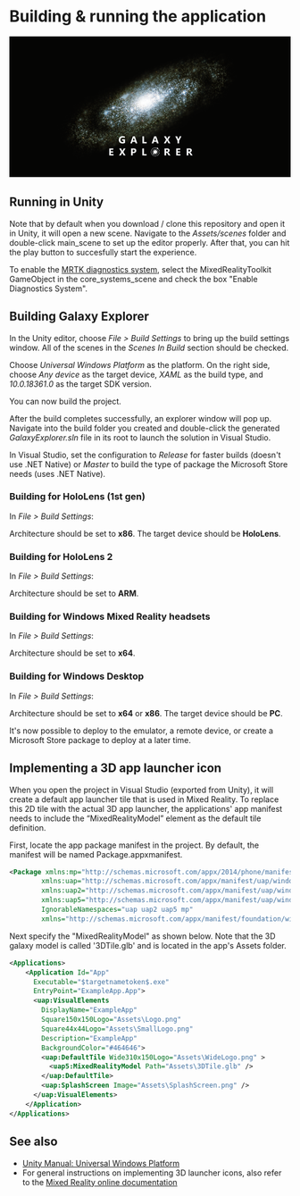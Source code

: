# Building & running the application

![BuildingGalaxyExplorer](Images/ge_app_icon_banner.png)

## Running in Unity

Note that by default when you download / clone this repository and open it in Unity, it will open a new scene. Navigate to the *Assets/scenes* folder and double-click main_scene to set up the editor properly. After that, you can hit the play button to succesfully start the experience.

To enable the [MRTK diagnostics system](https://microsoft.github.io/MixedRealityToolkit-Unity/Documentation/Diagnostics/DiagnosticsSystemGettingStarted.html), select the MixedRealityToolkit GameObject in the core_systems_scene and check the box "Enable Diagnostics System".

## Building Galaxy Explorer

In the Unity editor, choose *File > Build Settings* to bring up the build settings window. All of the scenes in the *Scenes In Build* section should be checked.

Choose *Universal Windows Platform* as the platform. On the right side, choose *Any device* as the target device, *XAML* as the build type, and *10.0.18361.0* as the target SDK version.

You can now build the project.

After the build completes successfully, an explorer window will pop up. Navigate into the build folder you created and double-click the generated *GalaxyExplorer.sln* file in its root to launch the solution in Visual Studio.

In Visual Studio, set the configuration to *Release* for faster builds (doesn't use .NET Native) or *Master* to build the type of package the Microsoft Store needs (uses .NET Native).

### Building for HoloLens (1st gen)

In *File > Build Settings*:

Architecture should be set to **x86**. The target device should be **HoloLens**.

### Building for HoloLens 2

In *File > Build Settings*:

Architecture should be set to **ARM**.

### Building for Windows Mixed Reality headsets

In *File > Build Settings*:

Architecture should be set to **x64**.

### Building for Windows Desktop

In *File > Build Settings*:

Architecture should be set to **x64** or **x86**. The target device should be **PC**.

It's now possible to deploy to the emulator, a remote device, or create a Microsoft Store package to deploy at a later time.

## Implementing a 3D app launcher icon

When you open the project in Visual Studio (exported from Unity), it will create a default app launcher tile that is used in Mixed Reality. To replace this 2D tile with the actual 3D app launcher, the applications' app manifest needs to include the “MixedRealityModel” element as the default tile definition.

First, locate the app package manifest in the project. By default, the manifest will be named Package.appxmanifest.
```xml
<Package xmlns:mp="http://schemas.microsoft.com/appx/2014/phone/manifest" 
        xmlns:uap="http://schemas.microsoft.com/appx/manifest/uap/windows10" 
        xmlns:uap2="http://schemas.microsoft.com/appx/manifest/uap/windows10/2" 
        xmlns:uap5="http://schemas.microsoft.com/appx/manifest/uap/windows10/5"
        IgnorableNamespaces="uap uap2 uap5 mp"
        xmlns="http://schemas.microsoft.com/appx/manifest/foundation/windows10">
```

Next specify the "MixedRealityModel" as shown below. Note that the 3D galaxy model is called '3DTile.glb' and is located in the app's Assets folder.

```xml
<Applications>
    <Application Id="App"
      Executable="$targetnametoken$.exe"
      EntryPoint="ExampleApp.App">
      <uap:VisualElements
        DisplayName="ExampleApp"
        Square150x150Logo="Assets\Logo.png"
        Square44x44Logo="Assets\SmallLogo.png"
        Description="ExampleApp"
        BackgroundColor="#464646">
        <uap:DefaultTile Wide310x150Logo="Assets\WideLogo.png" >
          <uap5:MixedRealityModel Path="Assets\3DTile.glb" />
        </uap:DefaultTile>
        <uap:SplashScreen Image="Assets\SplashScreen.png" />
      </uap:VisualElements>
    </Application>
</Applications>
```

## See also

- [Unity Manual: Universal Windows Platform](https://docs.unity3d.com/Manual/windowsstore-il2cpp.html)
- For general instructions on implementing 3D launcher icons, also refer to the [Mixed Reality online documentation](https://docs.microsoft.com/en-us/windows/mixed-reality/implementing-3d-app-launchers)